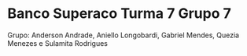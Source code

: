 # Banco Superaco Turma 7 Grupo 7
Grupo: Anderson Andrade, Aniello Longobardi, Gabriel Mendes, Quezia Menezes e Sulamita Rodrigues
